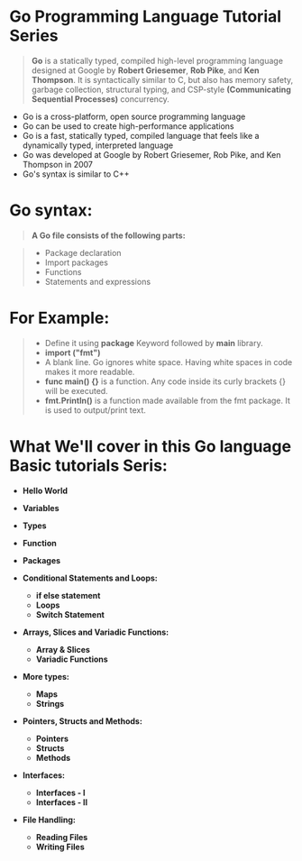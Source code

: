 # **Go Programming Language Tutorial Series**
> **Go** is a statically typed, compiled high-level programming language designed at Google by **Robert Griesemer**, **Rob Pike**, and **Ken Thompson**. It is syntactically similar to C, but also has memory safety, garbage collection, structural typing, and CSP-style **(Communicating Sequential Processes)** concurrency.

+ Go is a cross-platform, open source programming language
+ Go can be used to create high-performance applications
+ Go is a fast, statically typed, compiled language that feels like a dynamically typed, interpreted language
+ Go was developed at Google by Robert Griesemer, Rob Pike, and Ken Thompson in 2007
+ Go's syntax is similar to C++

# Go syntax:
> **A Go file consists of the following parts:**

>   + Package declaration 
>   + Import packages
>   + Functions
>   + Statements and expressions


# For Example: 
> + Define it using **package** Keyword followed by **main** library.
> + **import ("fmt")**
> + A blank line. Go ignores white space. Having white spaces in code makes it more readable.
> + **func main() {}** is a function. Any code inside its curly brackets {} will be executed.
> + **fmt.Println()** is a function made available from the fmt package. It is used to output/print text.

# What We'll cover in this Go language Basic tutorials Seris:

 + **Hello World**

 + **Variables**

 + **Types**

 + **Function**

 + **Packages**

 + **Conditional Statements and Loops:**

    + **if else statement**
    + **Loops**
    + **Switch Statement**

 + **Arrays, Slices and Variadic Functions:**
    + **Array & Slices**
    + **Variadic Functions**

+ **More types:**
    + **Maps**
    + **Strings**

 + **Pointers, Structs and Methods:**
    + **Pointers**
    + **Structs**
    + **Methods**

 + **Interfaces:**
    + **Interfaces - I**
    + **Interfaces - II**

 + **File Handling:**
    + **Reading Files**
    + **Writing Files**


